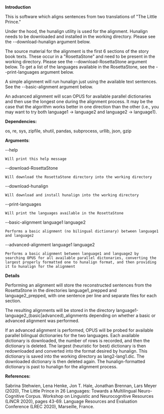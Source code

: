 <b>Introduction</b>

This is software which aligns sentences from two translations of "The Little Prince." 

Under the hood, the hunalign utility is used for the alignment. Hunalign needs to be downloaded and installed in the working directory. Please see the --download-hunalign argument below. 

The source material for the alignment is the first 6 sections of the story book texts. These occur in a "RosettaStone" and need to be present in the working directory. Please see the --download-RosettaStone argument below. To get a list of the languages available in the RosettaStone, see the --print-languages argument below.  

A simple alignment will run hunalign just using the available text sentences. See the --basic-alignment argument below.

An advanced alignment will scan OPUS for available parallel dictionaries and then use the longest one during the alignment process. It may be the case that the algorithm works better in one direction than the other (i.e., you may want to try both language1 -> language2 and language2 -> language1).



<b>Dependencies:</b>

os, re, sys, zipfile, shutil, pandas, subprocess, urllib, json, gzip



<b>Arguments</b>:

--help 

	Will print this help message

--download-RosettaStone

	Will download the RosettaStone directory into the working directory

--download-hunalign

	Will download and install hunalign into the working directory

--print-languages 

	Will print the languages available in the RosettaStone

--basic-alignment language1 language2

	Performs a basic alignment (no bilingual dictionary) between language1 and language2


--advanced-alignment language1 language2

	Performs a basic alignment between language1 and language2 by searching OPUS for all available parallel dictonaries, converting the largest properly formatted one to hunalign format, and then providing it to hunalign for the alignment


<b>Details</b>

Performing an alignment will store the reconstructed sentences from the RosettaStone in the directories language1_prepped and language2_prepped, with one sentence per line and separate files for each section.

The resulting alignments will be stored in the directory language1-language2_(basic|advanced)\_alignments depending on whether a basic or advanced alignment was performed.

If an advanced alignment is performed, OPUS will be probed for available parallel bilingual dictionaries for the two languages. Each available dictionary is downloaded, the number of rows is recorded, and then the dictionary is deleted. The largest (heuristic for best) dictionary is then redownloaded and converted into the format desired by hunalign. This dictionary is saved into the working directory as lang2-lang1.dic. The downloaded dictionary is then deleted again. The hunalign-formatted dictionary is past to hunalign for the alignment process.



<b>References:</b>

Sabrina Stehwien, Lena Henke, Jon T. Hale, Jonathan Brennan, Lars Meyer (2020),
The Little Prince in 26 Languages: Towards a Multilingual Neuro-Cognitive Corpus.
Workshop on Linguistic and Neurocognitive Resources (LiNCR 2020), pages 43-69.
Language Resources and Evaluation Conference (LREC 2020), Marseille, France.


